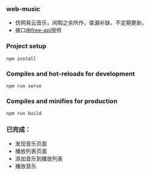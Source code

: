 ### web-music

* 仿网易云音乐，闲暇之余所作，查漏补缺，不定期更新。
* 接口由[free-api](https://www.free-api.com/doc/399)提供

### Project setup
```
npm install
```

### Compiles and hot-reloads for development
```
npm run serve
```

### Compiles and minifies for production
```
npm run build
```

### 已完成：
* 发现音乐页面
* 播放列表页面
* 添加音乐到播放列表
* 播放音乐
